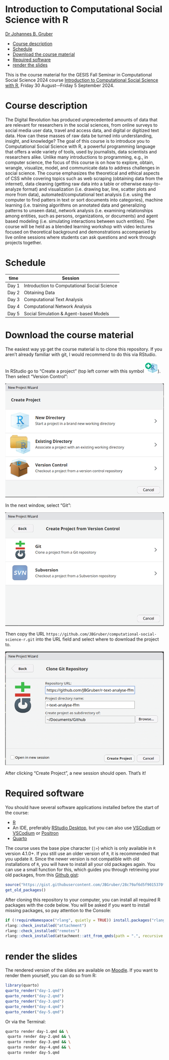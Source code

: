 # Introduction to Computational Social Science with R
[Dr Johannes B. Gruber](https://www.johannesbgruber.eu/)

- [Course description](#course-description)
- [Schedule](#schedule)
- [Download the course material](#download-the-course-material)
- [Required software](#required-software)
- [render the slides](#render-the-slides)

This is the course material for the GESIS Fall Seminar in Computational Social Science 2024 course [Introduction to Computational Social Science with R](https://training.gesis.org/?site=pDetails&child=full&pID=0x6C2F9D88EDAD43D197A2F284BAA9B007&subID=0x5236DF24115A4DABBA25118B4A81384D), Friday 30 August-–Friday 5 September 2024.

# Course description

The Digital Revolution has produced unprecedented amounts of data that are relevant for researchers in the social sciences, from online surveys to social media user data, travel and access data, and digital or digitized text data. How can these masses of raw data be turned into understanding, insight, and knowledge? The goal of this course is to introduce you to Computational Social Science with R, a powerful programming language that offers a wide variety of tools, used by journalists, data scientists and researchers alike. Unlike many introductions to programming, e.g., in computer science, the focus of this course is on how to explore, obtain, wrangle, visualize, model, and communicate data to address challenges in social science. The course emphasizes the theoretical and ethical aspects of CSS while covering topics such as web scraping (obtaining data from the internet), data cleaning (getting raw data into a table or otherwise easy-to-analyze format) and visualization (i.e. drawing bar, line, scatter plots and more from data), automated/computational text analysis (i.e. using the computer to find patters in text or sort documents into categories), machine learning (i.e. training algorithms on annotated data and generalizing patterns to unseen data), network analysis (i.e. examining relationships among entities, such as persons, organizations, or documents) and agent based modeling (i.e. simulating interactions between such entities). The course will be held as a blended learning workshop with video lectures focused on theoretical background and demonstrations accompanied by live online sessions where students can ask questions and work through projects together.

# Schedule

| time  | Session                                      |
|-------|----------------------------------------------|
| Day 1 | Introduction to Computational Social Science |
| Day 2 | Obtaining Data                               |
| Day 3 | Computational Text Analysis                  |
| Day 4 | Computational Network Analysis               |
| Day 5 | Social Simulation & Agent-based Models       |

# Download the course material

The easiest way yp get the course material is to clone this repository.
If you aren’t already familiar with git, I would recommend to do this via RStudio.

In RStudio go to “Create a project” (top left corner with this symbol ![](https://github.com/JBGruber/r-text-analyse-ffm/raw/main/media/new_project.png)).
Then select “Version Control”:

![](https://github.com/JBGruber/r-text-analyse-ffm/raw/main/media/wizard.png)

In the next window, select “Git”:

![](https://github.com/JBGruber/r-text-analyse-ffm/raw/main/media/wizard-2.png)

Then copy the URL `https://github.com/JBGruber/computational-social-science-r.git` into the URL field and select where to download the project to.

![](https://github.com/JBGruber/r-text-analyse-ffm/raw/main/media/wizard-3.png)

After clicking “Create Project”, a new session should open.
That’s it!

# Required software

You should have several software applications installed before the start of the course:

- [R](https://cran.r-project.org/)
- An IDE, preferably [RStudio Desktop](https://posit.co/download/rstudio-desktop/), but you can also use [VSCodium](https://vscodium.com/) or [VSCodium](https://code.visualstudio.com/download) or [Positron](https://github.com/posit-dev/positron)
- [Quarto](https://quarto.org/docs/get-started/)

The course uses the base pipe character (`|>`) which is only available in `R` version 4.1.0+.
If you still use an older version of `R`, it is recommended that you update it.
Since the newer version is not compatible with old installations of `R`, you will have to install all your old packages again.
You can use a small function for this, which guides you through retrieving your old packages, from this [Github gist](https://gist.github.com/JBGruber/28c79af6d5f9015370feef31da2cb1da):

``` r
source("https://gist.githubusercontent.com/JBGruber/28c79af6d5f9015370feef31da2cb1da/raw/8165f560fc53647e3456ba661fc65d0244ac437c/get_old_packages.R")
get_old_packages()
```

After cloning this repository to your computer, you can install all required R packages with the code below.
You will be asked if you want to install missing packages, so pay attention to the Console:

``` r
if (!requireNamespace("rlang", quietly = TRUE)) install.packages("rlang", dependencies = TRUE)
rlang::check_installed("attachment")
rlang::check_installed("remotes")
rlang::check_installed(attachment::att_from_qmds(path = ".", recursive = TRUE))
```

# render the slides

The rendered version of the slides are available on [Moodle](https://elearning.gesis.org/course/view.php?id=109).
If you want to render them yourself, you can do so from R:

``` r
library(quarto)
quarto_render("day-1.qmd")
quarto_render("day-2.qmd")
quarto_render("day-3.qmd")
quarto_render("day-4.qmd")
quarto_render("day-5.qmd")
```

Or via the Terminal:

``` bash
quarto render day-1.qmd && \
 quarto render day-2.qmd && \ 
 quarto render day-3.qmd && \
 quarto render day-4.qmd && \
 quarto render day-5.qmd
```
